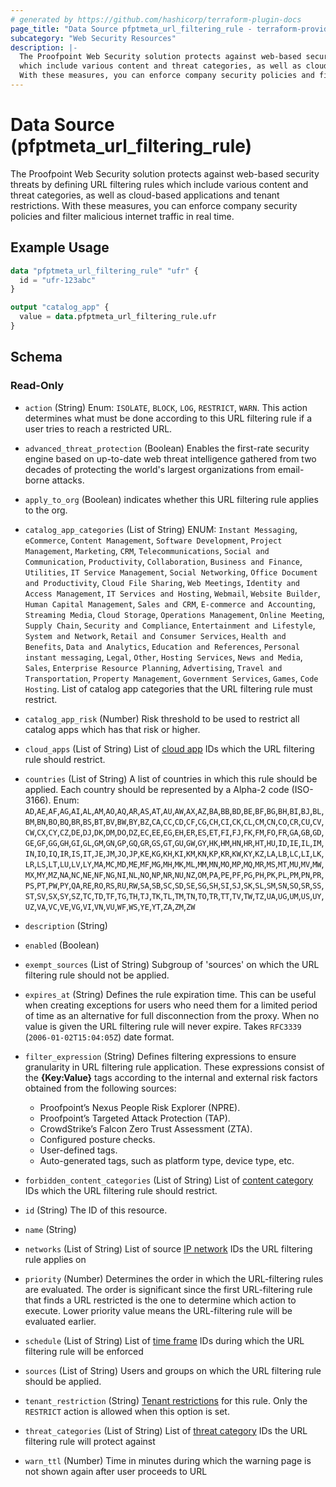 ```yaml
---
# generated by https://github.com/hashicorp/terraform-plugin-docs
page_title: "Data Source pfptmeta_url_filtering_rule - terraform-provider-pfptmeta"
subcategory: "Web Security Resources"
description: |-
  The Proofpoint Web Security solution protects against web-based security threats by defining URL filtering rules
  which include various content and threat categories, as well as cloud-based applications and tenant restrictions.
  With these measures, you can enforce company security policies and filter malicious internet traffic in real time.
---
```


# Data Source (pfptmeta_url_filtering_rule)

The Proofpoint Web Security solution protects against web-based security threats by defining URL filtering rules
which include various content and threat categories, as well as cloud-based applications and tenant restrictions.
With these measures, you can enforce company security policies and filter malicious internet traffic in real time.

## Example Usage

```terraform
data "pfptmeta_url_filtering_rule" "ufr" {
  id = "ufr-123abc"
}

output "catalog_app" {
  value = data.pfptmeta_url_filtering_rule.ufr
}
```

<!-- schema generated by tfplugindocs -->
## Schema

### Read-Only

- `action` (String) Enum: `ISOLATE`, `BLOCK`, `LOG`, `RESTRICT`, `WARN`.
This action determines what must be done according to this URL filtering rule if a user tries to reach a restricted URL.
- `advanced_threat_protection` (Boolean) Enables the first-rate security engine based on up-to-date web threat intelligence gathered from two decades of protecting the world's largest organizations from email-borne attacks.
- `apply_to_org` (Boolean) indicates whether this URL filtering rule applies to the org.
- `catalog_app_categories` (List of String) ENUM: `Instant Messaging`, `eCommerce`, `Content Management`, `Software Development`, `Project Management`, `Marketing`, `CRM`, `Telecommunications`, `Social and Communication`, `Productivity`, `Collaboration`, `Business and Finance`, `Utilities`, `IT Service Management`, `Social Networking`, `Office Document and Productivity`, `Cloud File Sharing`, `Web Meetings`, `Identity and Access Management`, `IT Services and Hosting`, `Webmail`, `Website Builder`, `Human Capital Management`, `Sales and CRM`, `E-commerce and Accounting`, `Streaming Media`, `Cloud Storage`, `Operations Management`, `Online Meeting`, `Supply Chain`, `Security and Compliance`, `Entertainment and Lifestyle`, `System and Network`, `Retail and Consumer Services`, `Health and Benefits`, `Data and Analytics`, `Education and References`, `Personal instant messaging`, `Legal`, `Other`, `Hosting Services`, `News and Media`, `Sales`, `Enterprise Resource Planning`, `Advertising`, `Travel and Transportation`, `Property Management`, `Government Services`, `Games`, `Code Hosting`.
List of catalog app categories that the URL filtering rule must restrict.
- `catalog_app_risk` (Number) Risk threshold to be used to restrict all catalog apps which has that risk or higher.
- `cloud_apps` (List of String) List of [cloud app](https://registry.terraform.io/providers/nsofnetworks/pfptmeta/latest/docs/resources/cloud_app) IDs which the URL filtering rule should restrict.
- `countries` (List of String) A list of countries in which this rule should be applied. Each country should be represented by a Alpha-2 code (ISO-3166). Enum: `AD`,`AE`,`AF`,`AG`,`AI`,`AL`,`AM`,`AO`,`AQ`,`AR`,`AS`,`AT`,`AU`,`AW`,`AX`,`AZ`,`BA`,`BB`,`BD`,`BE`,`BF`,`BG`,`BH`,`BI`,`BJ`,`BL`,`BM`,`BN`,`BO`,`BQ`,`BR`,`BS`,`BT`,`BV`,`BW`,`BY`,`BZ`,`CA`,`CC`,`CD`,`CF`,`CG`,`CH`,`CI`,`CK`,`CL`,`CM`,`CN`,`CO`,`CR`,`CU`,`CV`,`CW`,`CX`,`CY`,`CZ`,`DE`,`DJ`,`DK`,`DM`,`DO`,`DZ`,`EC`,`EE`,`EG`,`EH`,`ER`,`ES`,`ET`,`FI`,`FJ`,`FK`,`FM`,`FO`,`FR`,`GA`,`GB`,`GD`,`GE`,`GF`,`GG`,`GH`,`GI`,`GL`,`GM`,`GN`,`GP`,`GQ`,`GR`,`GS`,`GT`,`GU`,`GW`,`GY`,`HK`,`HM`,`HN`,`HR`,`HT`,`HU`,`ID`,`IE`,`IL`,`IM`,`IN`,`IO`,`IQ`,`IR`,`IS`,`IT`,`JE`,`JM`,`JO`,`JP`,`KE`,`KG`,`KH`,`KI`,`KM`,`KN`,`KP`,`KR`,`KW`,`KY`,`KZ`,`LA`,`LB`,`LC`,`LI`,`LK`,`LR`,`LS`,`LT`,`LU`,`LV`,`LY`,`MA`,`MC`,`MD`,`ME`,`MF`,`MG`,`MH`,`MK`,`ML`,`MM`,`MN`,`MO`,`MP`,`MQ`,`MR`,`MS`,`MT`,`MU`,`MV`,`MW`,`MX`,`MY`,`MZ`,`NA`,`NC`,`NE`,`NF`,`NG`,`NI`,`NL`,`NO`,`NP`,`NR`,`NU`,`NZ`,`OM`,`PA`,`PE`,`PF`,`PG`,`PH`,`PK`,`PL`,`PM`,`PN`,`PR`,`PS`,`PT`,`PW`,`PY`,`QA`,`RE`,`RO`,`RS`,`RU`,`RW`,`SA`,`SB`,`SC`,`SD`,`SE`,`SG`,`SH`,`SI`,`SJ`,`SK`,`SL`,`SM`,`SN`,`SO`,`SR`,`SS`,`ST`,`SV`,`SX`,`SY`,`SZ`,`TC`,`TD`,`TF`,`TG`,`TH`,`TJ`,`TK`,`TL`,`TM`,`TN`,`TO`,`TR`,`TT`,`TV`,`TW`,`TZ`,`UA`,`UG`,`UM`,`US`,`UY`,`UZ`,`VA`,`VC`,`VE`,`VG`,`VI`,`VN`,`VU`,`WF`,`WS`,`YE`,`YT`,`ZA`,`ZM`,`ZW`
- `description` (String)
- `enabled` (Boolean)
- `exempt_sources` (List of String) Subgroup of 'sources' on which the URL filtering rule should not be applied.
- `expires_at` (String) Defines the rule expiration time. This can be useful when creating exceptions for users who need them for a limited period of time as an alternative for full disconnection from the proxy. When no value is given the URL filtering rule will never expire. Takes `RFC3339` (`2006-01-02T15:04:05Z`) date format.
- `filter_expression` (String) Defines filtering expressions to ensure granularity in URL filtering rule application.
These expressions consist of the **{Key:Value}** tags according to the internal and external risk factors obtained from the following sources:

	- Proofpoint’s Nexus People Risk Explorer (NPRE).
	- Proofpoint’s Targeted Attack Protection (TAP).
	- CrowdStrike’s Falcon Zero Trust Assessment (ZTA).
	- Configured posture checks.
	- User-defined tags.
	- Auto-generated tags, such as platform type, device type, etc.
- `forbidden_content_categories` (List of String) List of [content category](https://registry.terraform.io/providers/nsofnetworks/pfptmeta/latest/docs/resources/content_category) IDs which the URL filtering rule should restrict.
- `id` (String) The ID of this resource.
- `name` (String)
- `networks` (List of String) List of source [IP network](https://registry.terraform.io/providers/nsofnetworks/pfptmeta/latest/docs/resources/ip_network) IDs the URL filtering rule applies on
- `priority` (Number) Determines the order in which the URL-filtering rules are evaluated. The order is significant since the first URL-filtering rule that finds a URL restricted is the one to determine which action to execute. Lower priority value means the URL-filtering rule will be evaluated earlier.
- `schedule` (List of String) List of [time frame](https://registry.terraform.io/providers/nsofnetworks/pfptmeta/latest/docs/resources/time_frame) IDs during which the URL filtering rule will be enforced
- `sources` (List of String) Users and groups on which the URL filtering rule should be applied.
- `tenant_restriction` (String) [Tenant restrictions](https://registry.terraform.io/providers/nsofnetworks/pfptmeta/latest/docs/resources/tenant_restriction) for this rule. Only the `RESTRICT` action is allowed when this option is set.
- `threat_categories` (List of String) List of [threat category](https://registry.terraform.io/providers/nsofnetworks/pfptmeta/latest/docs/resources/threat_category) IDs the URL filtering rule will protect against
- `warn_ttl` (Number) Time in minutes during which the warning page is not shown again after user proceeds to URL
